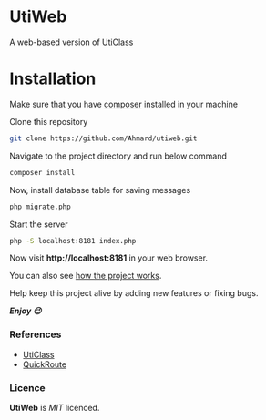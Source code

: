 # UtiWeb
A web-based version of [UtiClass](http://github.com/Ahmard/uticlass)

# Installation
Make sure that you have [composer](https://getcomposer.org) installed in your machine

Clone this repository
```bash
git clone https://github.com/Ahmard/utiweb.git
```
Navigate to the project directory and run below command
```bash
composer install
```
Now, install database table for saving messages
```bash
php migrate.php
```

Start the server
```bash
php -S localhost:8181 index.php
```

Now visit **http://localhost:8181** in your web browser.

You can also see [how the project works](HOW_IT_WORKS.md).

Help keep this project alive by adding new features or fixing bugs.

**_Enjoy 😉_**

### References
- [UtiClass](http://github.com/Ahmard/uticlass)
- [QuickRoute](https://github.com/Ahmard/quick-route)

### Licence
**UtiWeb** is _MIT_ licenced.